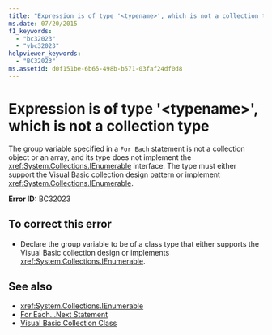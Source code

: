 ```yaml
---
title: "Expression is of type '<typename>', which is not a collection type"
ms.date: 07/20/2015
f1_keywords: 
  - "bc32023"
  - "vbc32023"
helpviewer_keywords: 
  - "BC32023"
ms.assetid: d0f151be-6b65-498b-b571-03faf24df0d8
---
```

# Expression is of type '\<typename>', which is not a collection type
The group variable specified in a `For Each` statement is not a collection object or an array, and its type does not implement the <xref:System.Collections.IEnumerable> interface. The type must either support the Visual Basic collection design pattern or implement <xref:System.Collections.IEnumerable>.  
  
 **Error ID:** BC32023  
  
## To correct this error  
  
- Declare the group variable to be of a class type that either supports the Visual Basic collection design or implements <xref:System.Collections.IEnumerable>.  
  
## See also

- <xref:System.Collections.IEnumerable>
- [For Each...Next Statement](../language-reference/statements/for-each-next-statement.md)
- [Visual Basic Collection Class](../programming-guide/concepts/collections.md#visual-basic-collection-class)
